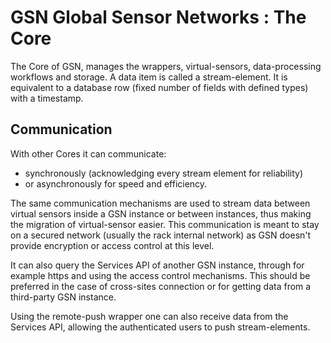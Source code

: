 # GSN Global Sensor Networks : The Core

The Core of GSN, manages the wrappers, virtual-sensors,
data-processing workflows and storage.
A data item is called a stream-element.
It is equivalent to a database row (fixed number of fields with defined types)
with a timestamp.

## Communication

With other Cores it can communicate:
- synchronously (acknowledging every stream element for reliability)
- or asynchronously for speed and efficiency.

The same communication mechanisms are used to
stream data between virtual sensors inside a GSN instance or between instances,
thus making the migration of virtual-sensor easier.
This communication is meant to stay on a secured network (usually the rack
internal network) as GSN doesn't provide encryption or access control
at this level.

It can also query the Services API of another GSN instance,
through for example https and using the access control mechanisms.
This should be preferred in the case of cross-sites connection or
for getting data from a third-party GSN instance.

Using the remote-push wrapper one can also receive data from
the Services API, allowing the authenticated users to push stream-elements.


